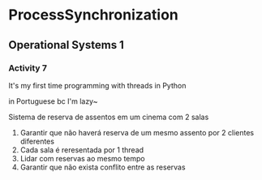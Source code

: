 # ProcessSynchronization

## Operational Systems 1

### Activity 7

It's my first time programming with threads in Python


in Portuguese bc I'm lazy~

Sistema de reserva de assentos em um cinema com 2 salas

1. Garantir que não haverá reserva de um mesmo assento por 2 clientes diferentes
2. Cada sala é reresentada por 1 thread
3. Lidar com reservas ao mesmo tempo
4. Garantir que não exista conflito entre as reservas
